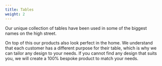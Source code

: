 ```yaml
---
title: Tables
weight: 2
---
```

Our unique collection of tables have been used in some of the biggest names on
the high street.
<!--more-->
On top of this our products also look perfect in the home. We understand that
each customer has a different purpose for their table, which is why we can
tailor any design to your needs. If you cannot find any design that suits you,
we will create a 100% bespoke product to match your needs.
